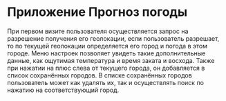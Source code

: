 # Приложение Прогноз погоды
При первом визите пользователя осуществляется запрос на разрешение получения его геолокации, если пользователь разрешает, то по текущей геолокации определяется его город и погода в этом городе. Меню настроек позволяет увидеть такие дополнительные данные, как ощутимая температура и время заката и восхода. Также при нажатии на плюс слева от текущего города, он добавляется в список сохранённых городов. В списке сохранённых городов пользователь может как удалять их, так и осуществлять поиск по нажатию на соответствующий город.
